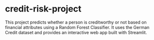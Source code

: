 # credit-risk-project
This project predicts whether a person is creditworthy or not based on financial attributes using a Random Forest Classifier. It uses the German Credit dataset and provides an interactive web app built with Streamlit.
